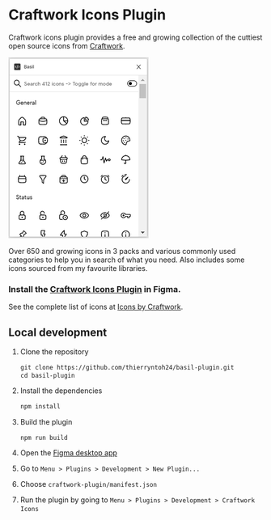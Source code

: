 # Craftwork Icons Plugin

Craftwork icons plugin provides a free and growing collection of the cuttiest open source icons from [Craftwork](https://craftwork.desisgn).

![Cover](./src/Screenshot.png)

Over 650 and growing icons in 3 packs and various commonly used categories to help you in search of what you need. Also includes some icons sourced from my favourite libraries.

### Install the [Craftwork Icons Plugin](https://www.figma.com/community/plugin/1047665302404244638) in Figma.

See the complete list of icons at [Icons by Craftwork](https://icons.craftwork.design).

## Local development

1. Clone the repository

   ```shell
   git clone https://github.com/thierryntoh24/basil-plugin.git
   cd basil-plugin
   ```

2. Install the dependencies

   ```c
   npm install
   ```

3. Build the plugin

   ```
   npm run build
   ```

4. Open the [Figma desktop app](https://www.figma.com/downloads/)

5. Go to `Menu > Plugins > Development > New Plugin...`

6. Choose `craftwork-plugin/manifest.json`

7. Run the plugin by going to `Menu > Plugins > Development > Craftwork Icons`
